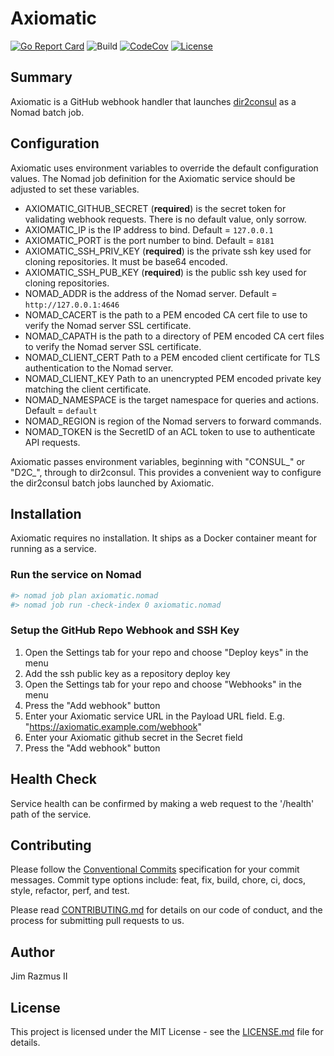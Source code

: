 # Axiomatic

[![Go Report Card](https://goreportcard.com/badge/github.com/code42/axiomatic)](https://goreportcard.com/report/github.com/code42/axiomatic)
![Build](https://github.com/code42/axiomatic/workflows/Go/badge.svg?branch=master)
[![CodeCov](https://codecov.io/gh/code42/axiomatic/branch/master/graph/badge.svg)](https://codecov.io/gh/code42/axiomatic)
[![License](http://img.shields.io/:license-mit-blue.svg?style=flat-square)](http://badges.mit-license.org)

## Summary

Axiomatic is a GitHub webhook handler that launches [dir2consul](https://github.com/code42/dir2consul) as a Nomad batch job.

## Configuration

Axiomatic uses environment variables to override the default configuration values. The Nomad job definition for the Axiomatic service should be adjusted to set these variables.

* AXIOMATIC_GITHUB_SECRET (**required**) is the secret token for validating webhook requests. There is no default value, only sorrow.
* AXIOMATIC_IP is the IP address to bind. Default = `127.0.0.1`
* AXIOMATIC_PORT is the port number to bind. Default = `8181`
* AXIOMATIC_SSH_PRIV_KEY (**required**) is the private ssh key used for cloning repositories. It must be base64 encoded.
* AXIOMATIC_SSH_PUB_KEY (**required**) is the public ssh key used for cloning repositories.
* NOMAD_ADDR is the address of the Nomad server. Default = `http://127.0.0.1:4646`
* NOMAD_CACERT is the path to a PEM encoded CA cert file to use to verify the Nomad server SSL certificate.
* NOMAD_CAPATH is the path to a directory of PEM encoded CA cert files to verify the Nomad server SSL certificate.
* NOMAD_CLIENT_CERT Path to a PEM encoded client certificate for TLS authentication to the Nomad server.
* NOMAD_CLIENT_KEY Path to an unencrypted PEM encoded private key matching the client certificate.
* NOMAD_NAMESPACE is the target namespace for queries and actions. Default = `default`
* NOMAD_REGION is region of the Nomad servers to forward commands.
* NOMAD_TOKEN is the SecretID of an ACL token to use to authenticate API requests.

Axiomatic passes environment variables, beginning with "CONSUL_" or "D2C_", through to dir2consul. This provides a convenient way to configure the dir2consul batch jobs launched by Axiomatic.

## Installation

Axiomatic requires no installation. It ships as a Docker container meant for running as a service.

### Run the service on Nomad

```bash
#> nomad job plan axiomatic.nomad
#> nomad job run -check-index 0 axiomatic.nomad
```

### Setup the GitHub Repo Webhook and SSH Key

1. Open the Settings tab for your repo and choose "Deploy keys" in the menu
1. Add the ssh public key as a repository deploy key
1. Open the Settings tab for your repo and choose "Webhooks" in the menu
1. Press the "Add webhook" button
1. Enter your Axiomatic service URL in the Payload URL field. E.g. "https://axiomatic.example.com/webhook"
1. Enter your Axiomatic github secret in the Secret field
1. Press the "Add webhook" button

## Health Check

Service health can be confirmed by making a web request to the '/health' path of the service.

## Contributing

Please follow the [Conventional Commits](https://www.conventionalcommits.org/en/v1.0.0/) specification for your commit messages. Commit type options include: feat, fix, build, chore, ci, docs, style, refactor, perf, and test.

Please read [CONTRIBUTING.md](CONTRIBUTING.md) for details on our code of conduct, and the process for submitting pull requests to us.

## Author

Jim Razmus II

## License

This project is licensed under the MIT License - see the [LICENSE.md](LICENSE.md) file for details.
